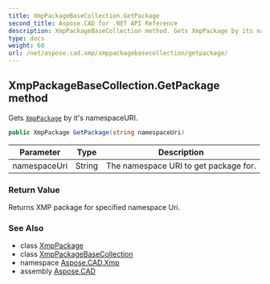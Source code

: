 ```yaml
---
title: XmpPackageBaseCollection.GetPackage
second_title: Aspose.CAD for .NET API Reference
description: XmpPackageBaseCollection method. Gets XmpPackage by its namespaceURI
type: docs
weight: 60
url: /net/aspose.cad.xmp/xmppackagebasecollection/getpackage/
---
```

## XmpPackageBaseCollection.GetPackage method

Gets [`XmpPackage`](../../xmppackage/) by it's namespaceURI.

```csharp
public XmpPackage GetPackage(string namespaceUri)
```

| Parameter | Type | Description |
| --- | --- | --- |
| namespaceUri | String | The namespace URI to get package for. |

### Return Value

Returns XMP package for specified namespace Uri.

### See Also

* class [XmpPackage](../../xmppackage/)
* class [XmpPackageBaseCollection](../)
* namespace [Aspose.CAD.Xmp](../../xmppackagebasecollection/)
* assembly [Aspose.CAD](../../../)


